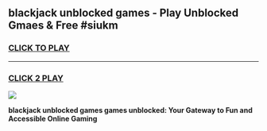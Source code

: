 
## blackjack unblocked games - Play Unblocked Gmaes & Free #siukm
<h3>
<a href="https://news.freeplayer.one?title=blackjack_unblocked_games&ref=03M">CLICK TO PLAY</a></h3>
<hr>

<h3>
<a href="https://news.freeplayer.one?title=blackjack_unblocked_games&ref=03M">CLICK 2 PLAY</a>
  
</h3>

<a href="https://news.freeplayer.one?title=blackjack_unblocked_games&ref=03M"><img src="https://clearcache.store/games.png"></a>


**blackjack unblocked games games unblocked: Your Gateway to Fun and Accessible Online Gaming**
